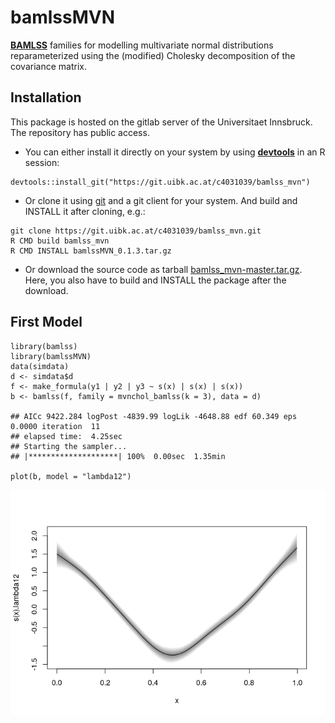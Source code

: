 bamlssMVN
=========

[**BAMLSS**](http://www.bamlss.org/) families for modelling multivariate
normal distributions reparameterized using the (modified) Cholesky
decomposition of the covariance matrix.

Installation
------------

This package is hosted on the gitlab server of the Universitaet
Innsbruck. The repository has public access.

-   You can either install it directly on your system by using
    [**devtools**](https://devtools.r-lib.org/) in an R session:

<!-- -->

    devtools::install_git("https://git.uibk.ac.at/c4031039/bamlss_mvn")

-   Or clone it using [git](https://git-scm.com/) and a git client for
    your system. And build and INSTALL it after cloning, e.g.:

<!-- -->

    git clone https://git.uibk.ac.at/c4031039/bamlss_mvn.git
    R CMD build bamlss_mvn
    R CMD INSTALL bamlssMVN_0.1.3.tar.gz

-   Or download the source code as tarball
    [bamlss\_mvn-master.tar.gz](https://git.uibk.ac.at/c4031039/bamlss_mvn/-/archive/master/bamlss_mvn-master.tar.gz).
    Here, you also have to build and INSTALL the package after the
    download.

First Model
-----------

    library(bamlss)
    library(bamlssMVN)
    data(simdata)
    d <- simdata$d
    f <- make_formula(y1 | y2 | y3 ~ s(x) | s(x) | s(x))
    b <- bamlss(f, family = mvnchol_bamlss(k = 3), data = d)

    ## AICc 9422.284 logPost -4839.99 logLik -4648.88 edf 60.349 eps 0.0000 iteration  11
    ## elapsed time:  4.25sec
    ## Starting the sampler...
    ## |********************| 100%  0.00sec  1.35min

    plot(b, model = "lambda12")

![](README_files/figure-markdown_strict/unnamed-chunk-1-1.png)
